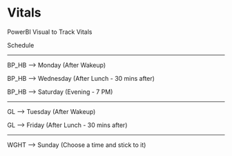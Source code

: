 # Vitals

PowerBI Visual to Track Vitals

Schedule

-------------------------------------

BP_HB  --> Monday    (After Wakeup)

BP_HB  --> Wednesday (After Lunch - 30 mins after)

BP_HB  --> Saturday  (Evening - 7 PM)

---------------------------------------

GL     --> Tuesday   (After Wakeup)

GL     --> Friday    (After Lunch - 30 mins after)

---------------------------------------

WGHT   --> Sunday    (Choose a time and stick to it)



